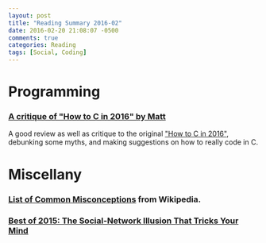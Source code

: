 ```yaml
---
layout: post
title: "Reading Summary 2016-02"
date: 2016-02-20 21:08:07 -0500
comments: true
categories: Reading
tags: [Social, Coding]
---
```


# Programming

### [A critique of "How to C in 2016" by Matt](https://github.com/Keith-S-Thompson/how-to-c-response/blob/master/README.md)

A good review as well as critique to the original ["How to C in 2016"](https://matt.sh/howto-c), debunking some myths, and making suggestions on how to really code in C.


# Miscellany

### [List of Common Misconceptions](https://en.m.wikipedia.org/wiki/List_of_common_misconceptions) from Wikipedia.

### [Best of 2015: The Social-Network Illusion That Tricks Your Mind](https://www.technologyreview.com/s/544786/best-of-2015-the-social-network-illusion-that-tricks-your-mind/)